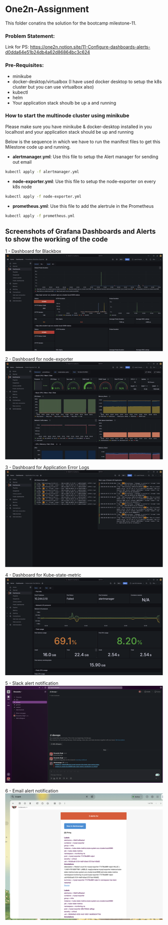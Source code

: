 
# One2n-Assignment
This folder conatins the solution for the bootcamp milestone-11. 

### Problem Statement:
Link for PS: https://one2n.notion.site/11-Configure-dashboards-alerts-d0dda64e51b24db4a62d86864bc3c624
### Pre-Requisites:
* minikube 
* docker-desktop/virtualbox (I have used docker desktop to setup the k8s cluster but 
you can use virtualbox also) 
* kubectl
* helm
* Your application stack shoulb be up a and running

### How to start the multinode cluster using minikube 
Please make sure you have minikube & docker-desktop installed in you localhost and your application stack should be up and running

Below is the sequence in which we have to run the manifest files to get this Milestone code up and running.


* **alertmanager.yml**: Use this file to setup the Alert manager for sending out email
```bash
kubectl apply -f alertmanager.yml
```
* **node-exporter.yml**: Use this file to setup the node-exporter on every k8s node
```bash
kubectl apply -f node-exporter.yml
```
* **prometheus.yml**: Use this file to add the alertrule in the Prometheus  
```bash 
kubectl apply -f prometheus.yml
```

## Screenshots of Grafana Dashboards and Alerts to show the working of the code

1 - Dashboard for Blackbox 
![Dashboard for Blackbox ](screenshots/blackbox-exporter-dashboard.png)

2 - Dashboard for node-exporter
![Dashboard for node-exporter](screenshots/node-exporter-dashboard.png)

3 - Dashboard for Application Error Logs 
![Dashboard for Application Error Logs](screenshots/application-error-log-dashboard.png)

4 - Dashboard for Kube-state-metric
![Dashboard for Kube-state-metric](screenshots/k8s-pod-dashboard.png)

5 - Slack alert notification
![Slack alert notification](screenshots/slack-alert.png)

6 - Email alert notification
![Email alert notification](screenshots/email-alert.png)